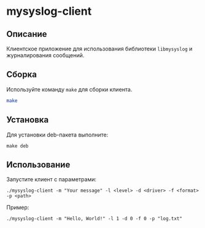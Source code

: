 # mysyslog-client

## Описание
Клиентское приложение для использования библиотеки `libmysyslog` и журналирования сообщений.

## Сборка
Используйте команду `make` для сборки клиента.

```bash
make
```
 
## Установка
Для установки deb-пакета выполните:

```
make deb
```

## Использование
Запустите клиент с параметрами:
```
./mysyslog-client -m "Your message" -l <level> -d <driver> -f <format> -p <path>
```
Пример:
```
./mysyslog-client -m "Hello, World!" -l 1 -d 0 -f 0 -p "log.txt"
